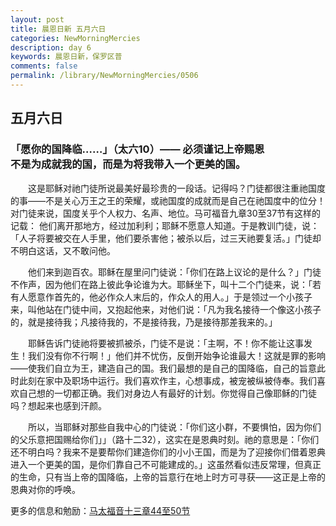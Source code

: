 ```yaml
---
layout: post
title: 晨恩日新 五月六日
categories: NewMorningMercies
description: day 6
keywords: 晨恩日新，保罗区普
comments: false
permalink: /library/NewMorningMercies/0506
---
```


## 五月六日

### 「愿你的国降临……」（太六10）—— 必须谨记上帝赐恩 <br> 不是为成就我的国，而是为将我带入一个更美的国。

&emsp;&emsp;这是耶稣对祂门徒所说最美好最珍贵的一段话。记得吗？门徒都很注重祂国度的事——不是关心万王之王的荣耀，或祂国度的成就而是自己在祂国度中的位分！对门徒来说，国度关乎个人权力、名声、地位。马可福音九章30至37节有这样的记载：
他们离开那地方，经过加利利；耶稣不愿意人知道。于是教训门徒，说：「人子将要被交在人手里，他们要杀害他；被杀以后，过三天祂要复活。」门徒却不明白这话，又不敢问他。

&emsp;&emsp;他们来到迦百农。耶稣在屋里问门徒说：「你们在路上议论的是什么？」门徒不作声，因为他们在路上彼此争论谁为大。耶稣坐下，叫十二个门徒来，说：「若有人愿意作首先的，他必作众人末后的，作众人的用人。」于是领过一个小孩子来，叫他站在门徒中间，又抱起他来，对他们说：「凡为我名接待一个像这小孩子的，就是接待我；凡接待我的，不是接待我，乃是接待那差我来的。」　　

&emsp;&emsp;耶稣告诉门徒祂将要被抓被杀，门徒不是说：「主啊，不！你不能让这事发生！我们没有你不行啊！」他们并不忧伤，反倒开始争论谁最大！这就是罪的影响——使我们自立为王，建造自己的国。我们最想的是自己的国降临，自己的旨意此时此刻在家中及职场中运行。我们喜欢作主，心想事成，被宠被纵被侍奉。我们喜欢自己想的一切都正确。我们对身边人有最好的计划。你觉得自己像耶稣的门徒吗？想起来也感到汗颜。

&emsp;&emsp;所以，当耶稣对那些自我中心的门徒说：「你们这小群，不要惧怕，因为你们的父乐意把国赐给你们」」（路十二32），这实在是恩典时刻。祂的意思是：「你们还不明白吗？我来不是要帮你们建造你们的小小王国，而是为了迎接你们借着恩典进入一个更美的国，是你们靠自己不可能建成的。」这虽然看似违反常理，但真正的生命，只有当上帝的国降临，上帝的旨意行在地上时方可寻获——这正是上帝的恩典对你的呼唤。

更多的信息和勉励：[马太福音十三章44至50节]()
